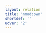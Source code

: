 ```yaml
---
layout: relation
title: 'nmod:own'
shortdef: ''
udver: '2'
---
```

<!-- Interlanguage links updated Čt lis 12 09:43:31 CET 2020 -->
